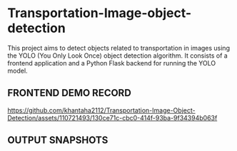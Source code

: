 # Transportation-Image-object-detection

This project aims to detect objects related to transportation in images using the YOLO (You Only Look Once) object detection algorithm. It consists of a frontend application and a Python Flask backend for running the YOLO model.



## FRONTEND DEMO RECORD
https://github.com/khantaha2112/Transportation-Image-Object-Detection/assets/110721493/130ce71c-cbc0-414f-93ba-9f34394b063f

##  OUTPUT SNAPSHOTS 

